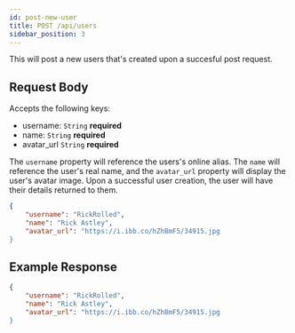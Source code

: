 ```yaml
---
id: post-new-user
title: POST /api/users
sidebar_position: 3
---
```


This will post a new users that's created upon a succesful post request. 

## Request Body

Accepts the following keys:

- username: `String` **required** 
- name: `String` **required**
- avatar_url `String` **required**

The `username` property will reference the users's online alias. The `name` will reference the user's real name, and the `avatar_url` property will display the user's avatar image.
Upon a successful user creation, the user will have their details returned to them. 

```json
{
    "username": "RickRolled",
    "name": "Rick Astley",
    "avatar_url": "https://i.ibb.co/hZhBmF5/34915.jpg 
}
```

## Example Response

```json
{
    "username": "RickRolled",
    "name": "Rick Astley",
    "avatar_url": "https://i.ibb.co/hZhBmF5/34915.jpg 
}
```
